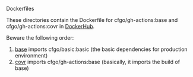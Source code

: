 Dockerfiles

These directories contain the Dockerfile for cfgo/gh-actions:base and cfgo/gh-actions:covr in [DockerHub](https://hub.docker.com/repository/docker/cfgo/gh-actions/).

Beware the following order:

1. [base](/base) imports cfgo/basic:basic (the basic dependencies for production environment)
2. [covr](/covr) imports cfgo/gh-actions:base (basically, it imports the build of base)
